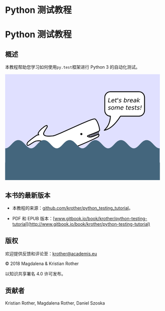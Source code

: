 # Python 测试教程

# Python 测试教程

## 概述

本教程帮助您学习如何使用`py.test`框架进行 Python 3 的自动化测试。

![白鲸](img/mobydick.png)

## 本书的最新版本

+   本教程的来源：[github.com/krother/python_testing_tutorial](https://github.com/krother/python_testing_tutorial)。

+   PDF 和 EPUB 版本：[www.gitbook.io/book/krother/python-testing-tutorial](http://www.gitbook.io/book/krother/python-testing-tutorial)

## 版权

欢迎提供反馈和评论至：krother@academis.eu

© 2018 Magdalena & Kristian Rother

以知识共享署名 4.0 许可发布。

## 贡献者

Kristian Rother, Magdalena Rother, Daniel Szoska
